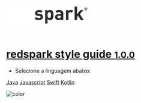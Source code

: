<!-- _coverpage.md -->

![logo](_media/logo.png)

# [redspark style guide <small>1.0.0</small>](/)

- Selecione a linguagem abaixo:

[Java](languages/java/)
[Javascript](languages/javascript/)
[Swift](languages/swift/)
[Kotlin](languages/kotlin/)

![color](#cc2e2e)